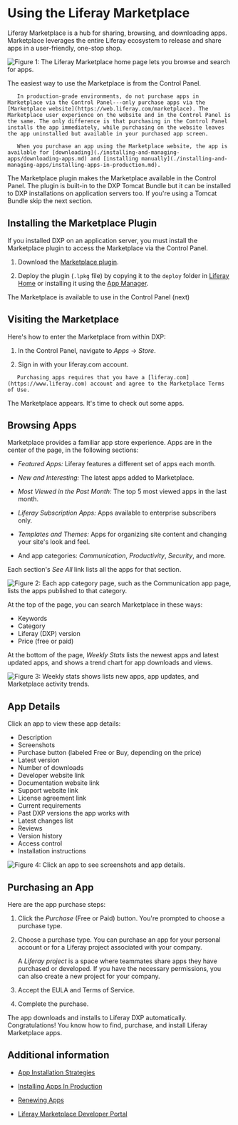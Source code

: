 # Using the Liferay Marketplace 

Liferay Marketplace is a hub for sharing, browsing, and downloading apps. Marketplace leverages the entire Liferay ecosystem to release and share apps in a user-friendly, one-stop shop.

![Figure 1: The Liferay Marketplace home page lets you browse and search for apps.](./using-the-liferay-marketplace/images/01.png)

The easiest way to use the Marketplace is from the Control Panel.

```important::
   In production-grade environments, do not purchase apps in Marketplace via the Control Panel---only purchase apps via the [Marketplace website](https://web.liferay.com/marketplace). The Marketplace user experience on the website and in the Control Panel is the same. The only difference is that purchasing in the Control Panel installs the app immediately, while purchasing on the website leaves the app uninstalled but available in your purchased app screen.

   When you purchase an app using the Marketplace website, the app is available for [downloading](./installing-and-managing-apps/downloading-apps.md) and [installing manually](./installing-and-managing-apps/installing-apps-in-production.md).
```

The Marketplace plugin makes the Marketplace available in the Control Panel. The plugin is built-in to the DXP Tomcat Bundle but it can be installed to DXP installations on application servers too. If you're using a Tomcat Bundle skip the next section. 

## Installing the Marketplace Plugin

If you installed DXP on an application server, you must install the Marketplace plugin to access the Marketplace via the Control Panel.

1. Download the [Marketplace plugin](https://www.liferay.com/marketplace/download).

2. Deploy the plugin (`.lpkg` file) by copying it to the `deploy` folder in [Liferay Home](../14-reference/01-liferay-home.md) or installing it using the [App Manager](./installing-and-managing-apps/managing-apps.md).

The Marketplace is available to use in the Control Panel (next)

## Visiting the Marketplace

Here's how to enter the Marketplace from within DXP:

1. In the Control Panel, navigate to *Apps* &rarr; *Store*.

1. Sign in with your liferay.com account.

``` important::
   Purchasing apps requires that you have a [liferay.com](https://www.liferay.com) account and agree to the Marketplace Terms of Use.
```

The Marketplace appears. It's time to check out some apps.

## Browsing Apps

Marketplace provides a familiar app store experience. Apps are in the center of the page, in the following sections:

- *Featured Apps:* Liferay features a different set of apps each month.

- *New and Interesting:* The latest apps added to Marketplace.

- *Most Viewed in the Past Month:* The top 5 most viewed apps in the last month.

- *Liferay Subscription Apps:* Apps available to enterprise subscribers only.

- *Templates and Themes:* Apps for organizing site content and changing your site's look and feel.

- And app categories: *Communication*, *Productivity*, *Security*, and more.

Each section's *See All* link lists all the apps for that section.

![Figure 2: Each app category page, such as the Communication app page, lists the apps published to that category.](./using-the-liferay-marketplace/images/02.png)

At the top of the page, you can search Marketplace in these ways:

- Keywords
- Category
- Liferay (DXP) version
- Price (free or paid)

At the bottom of the page, *Weekly Stats* lists the newest apps and latest updated apps, and shows a trend chart for app downloads and views.

![Figure 3: Weekly stats shows lists new apps, app updates, and Marketplace activity trends.](./using-the-liferay-marketplace/images/03.png)

## App Details

Click an app to view these app details:

- Description
- Screenshots
- Purchase button (labeled Free or Buy, depending on the price)
- Latest version
- Number of downloads
- Developer website link
- Documentation website link
- Support website link
- License agreement link
- Current requirements
- Past DXP versions the app works with
- Latest changes list
- Reviews 
- Version history 
- Access control 
- Installation instructions

![Figure 4: Click an app to see screenshots and app details.](./using-the-liferay-marketplace/images/04.png)

## Purchasing an App

Here are the app purchase steps:

1. Click the *Purchase* (Free or Paid) button. You're prompted to choose a purchase type.

1. Choose a purchase type. You can purchase an app for your personal account or for a Liferay project associated with your company.

    A *Liferay project* is a space where teammates share apps they have purchased or developed. If you have the necessary permissions, you can also create a new project for your company.

1. Accept the EULA and Terms of Service.

1. Complete the purchase.

The app downloads and installs to Liferay DXP automatically. Congratulations! You know how to find, purchase, and install Liferay Marketplace apps.

## Additional information

* [App Installation Strategies](./installing-and-managing-apps/app-installation-strategies.md)

* [Installing Apps In Production](./installing-and-managing-apps/installing-apps-in-production.md)

* [Renewing Apps](./installing-and-managing-apps/renewing-apps.md)

* [Liferay Marketplace Developer Portal](https://marketplace.liferay.dev/)
